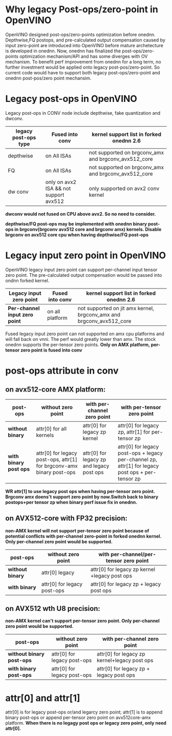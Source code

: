 # Why legacy Post-ops/zero-point in OpenVINO
OpenVINO designed post-ops/zero-points optimization before onednn. Depthwise,FQ postops, and pre-calculated output compensation caused by
input zero-point are introduced into OpenVINO before mature archetecture is developed in onednn. Now, onednn has finalized the post-ops/zero-points
optimization mechanism/API and has some diverges with OV mechanism. To benefit perf improvement from onednn for a long term, no further investment would be applied onto
legacy post-pos/zero-point. So current code would have to support both legacy post-ops/zero-point and onednn post-pos/zero point mechansim.

# Legacy post-ops in OpenVINO
Legacy post-ops in CONV node include depthwise, fake quantization and dwconv.


|legacy post-ops type                   |Fused into conv                           |kernel support list in forked onednn 2.6|
--- | --- | ---|
|depthwise                              |on All ISAs                               |not supported on brgconv_amx and brgconv_avx512_core|
|FQ                                     |on All ISAs                               |not supported on brgconv_amx and brgconv_avx512_core
|dw conv                                |only on avx2 ISA && not support avx512    |only supported on avx2 conv kernel

**dwconv would not fused on CPU above avx2. So no need to consider.**

**depthwise/FQ post-ops may be implemented with onednn binary post-ops in brgconv(brgconv avx512 core and brgconv amx) kernels. Disable brgconv on avx512 core cpu when having depthwise/FQ post-ops** 

# Legacy input zero point in OpenVINO

OpenVINO legacy input zero point can support per-channel input tensor zero point. The pre-calculated output compensation would
be passed into ondnn forked kernel.

|Legacy input zero point                  |Fused into conv                 |kernel support list in forked onednn 2.6
--- | --- | ---|
|**Per-channel input zero point**             |on all platform                   |not supported on jit amx kernel, brgconv_amx and brgconv_avx512_core

Fused legacy input zero point can not supported on amx cpu platforms and will fall back on vnni. The perf would greatly lower than amx.
The stock onednn supports the per-tensor zero points. **Only on AMX platform, per-tensor zero point is fused into conv**

# post-ops attribute in conv

## on avx512-core AMX platform:

|post-ops                            |without zero point          |with per-channel zero point                     |with per-tensor zero point|
--- | --- | ---| ---|
|**without binary**   |attr[0] for all kernels      |attr[0] for legacy zp kernel   |attr[0] for legacy zp,   attr[1] for per-tensor zp|
|**with binary post ops**       |attr[0] for legacy post-ops, attr[1] for brgconv-amx binary post-ops  |attr[0] for legacy zp and legacy post ops  |attr[0] for legacy post-ops + legacy per-channel zp, attr[1] for legacy post ops + per-tensor zp|

**WR attr[1] to use legacy post ops when having per-tensor zero point. Brgconv amx doens't support zero point by now.Switch back to binary postops+per tensor zp when binary perf issue fix in onednn.**

## on AVX512-core with FP32 precision:

**non-AMX kernel will not support per-tensor zero point because of potential conflicts with per-channel zero-point in forked onednn kernel. Only per-channel zero point would be supported.**

|post-ops |without zero point                       |with per-channel/per-tensor zero point|
--- | --- | ---|
|**without binary**     |attr[0] legacy                 |attr[0] for legacy zp kernel +legacy post ops|
|**with binary**        |attr[0] for legacy post-ops    |attr[0] for legacy zp + legacy post ops|


## on AVX512 wth U8 precision:

**non-AMX kernel can't support per-tensor zero point. Only per-channel zero point would be supported.**

|post-ops |without zero point                  |with per-channel zero point
--- | --- | ---|
|**without binary post-ops**     |attr[0] for legacy post-ops       |attr[0] for legacy zp kernel+legacy post ops|
|**with binary post-ops**        |attr[0] for legacy post-ops       |attr[0] for legacy zp + legacy post ops|


# attr[0] and attr[1]
attr[0] is for legacy post-ops or/and legarcy zero point;
attr[1] is to append binary post-ops or append per-tensor zero point on avx512core-amx platform.
**When there is no legagy post ops or legacy zero point, only need attr[0].**